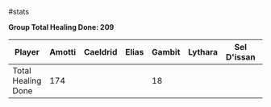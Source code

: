 #stats 

**Group Total Healing Done: 209**

| Player             | Amotti | Caeldrid | Elias | Gambit | Lythara | Sel D'issan | Wild Bill |
| ------------------ | ------ | -------- | ----- | ------ | ------- | ----------- | --------- |
| Total Healing Done | 174    |          |       | 18     |         |             | 17        |
